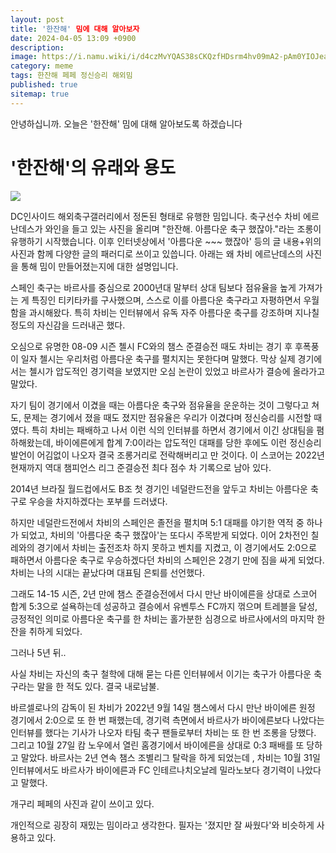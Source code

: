 ```yaml
---
layout: post
title: '한잔해' 밈에 대해 알아보자
date: 2024-04-05 13:09 +0900
description: 
image: https://i.namu.wiki/i/d4czMvYQAS38sCKQzfHDsrm4hv09mA2-pAm0YIOJeau2v7bqTLtIovFEKqsbbYF1p5amFyCQj5UvBZBoWoEjG7FnO7ffu51vOBoJMr3dkXsSo68NqlOnH72GfpUc6FHtAANIpmzsNY4fpaSKQdPjYw.webp
category: meme
tags: 한잔해 페페 정신승리 해외밈
published: true
sitemap: true
---
```


안녕하십니까. 오늘은 '한잔해' 밈에 대해 알아보도록 하겠습니다

# '한잔해'의 유래와 용도
<img src="https://i.namu.wiki/i/0iZa1i4H4-S0cCfbGczjFsTFtZWwLxKuB047mudVWCPTBZA89rxR36SPrS3TPcERXBxmJSpjhALUWX1OFf_vhWMFuMmedGUP5fHavfF1q9u21d7ly-MmlCyjoLKLBmVGeCSus3-qvzPguOPT4xUelA.webp">

DC인사이드 해외축구갤러리에서 정돈된 형태로 유행한 밈입니다.
축구선수 차비 에르난데스가 와인을 들고 있는 사진을 올리며 "한잔해. 아름다운 축구 했잖아."라는 조롱이 유행하기 시작했습니다.
이후 인터넷상에서 '아름다운 ~~~ 했잖아' 등의 글 내용+위의 사진과 함께 다양한 글의 패러디로 쓰이고 있씁니다.
아래는 왜 차비 에르난데스의 사진을 통해 밈이 만들어졌는지에 대한 설명입니다.  


스페인 축구는 바르사를 중심으로 2000년대 말부터 상대 팀보다 점유율을 높게 가져가는 게 특징인 티키타카를 구사했으며, 스스로 이를 아름다운 축구라고 자평하면서 우월함을 과시해왔다. 특히 차비는 인터뷰에서 유독 자주 아름다운 축구를 강조하며 지나칠 정도의 자신감을 드러내곤 했다.

오심으로 유명한 08-09 시즌 첼시 FC와의 챔스 준결승전 때도 차비는 경기 후 후폭풍이 일자 첼시는 우리처럼 아름다운 축구를 펼치지는 못한다며 말했다. 막상 실제 경기에서는 첼시가 압도적인 경기력을 보였지만 오심 논란이 있었고 바르사가 결승에 올라가고 말았다.

자기 팀이 경기에서 이겼을 때는 아름다운 축구와 점유율을 운운하는 것이 그렇다고 쳐도, 문제는 경기에서 졌을 때도 졌지만 점유율은 우리가 이겼다며 정신승리를 시전할 때였다. 특히 차비는 패배하고 나서 이런 식의 인터뷰를 하면서 경기에서 이긴 상대팀을 폄하해왔는데, 바이에른에게 합계 7:0이라는 압도적인 대패를 당한 후에도 이런 정신승리 발언이 어김없이 나오자 결국 조롱거리로 전락해버리고 만 것이다. 이 스코어는 2022년 현재까지 역대 챔피언스 리그 준결승전 최다 점수 차 기록으로 남아 있다.

2014년 브라질 월드컵에서도 B조 첫 경기인 네덜란드전을 앞두고 차비는 아름다운 축구로 우승을 차지하겠다는 포부를 드러냈다.

하지만 네덜란드전에서 차비의 스페인은 졸전을 펼치며 5:1 대패를 야기한 역적 중 하나가 되었고, 차비의 '아름다운 축구 했잖아'는 또다시 주목받게 되었다. 이어 2차전인 칠레와의 경기에서 차비는 출전조차 하지 못하고 벤치를 지켰고, 이 경기에서도 2:0으로 패하면서 아름다운 축구로 우승하겠다던 차비의 스페인은 2경기 만에 짐을 싸게 되었다. 차비는 나의 시대는 끝났다며 대표팀 은퇴를 선언했다.

그래도 14-15 시즌, 2년 만에 챔스 준결승전에서 다시 만난 바이에른을 상대로 스코어 합계 5:3으로 설욕하는데 성공하고 결승에서 유벤투스 FC까지 꺾으며 트레블을 달성, 긍정적인 의미로 아름다운 축구를 한 차비는 홀가분한 심경으로 바르사에서의 마지막 한 잔을 취하게 되었다.

그러나 5년 뒤..

사실 차비는 자신의 축구 철학에 대해 묻는 다른 인터뷰에서 이기는 축구가 아름다운 축구라는 말을 한 적도 있다. 결국 내로남불.

바르셀로나의 감독이 된 차비가 2022년 9월 14일 챔스에서 다시 만난 바이에른 원정 경기에서 2:0으로 또 한 번 패했는데, 경기력 측면에서 바르사가 바이에른보다 나았다는 인터뷰를 했다는 기사가 나오자 타팀 축구 팬들로부터 차비는 또 한 번 조롱을 당했다. 그리고 10월 27일 캄 노우에서 열린 홈경기에서 바이에른을 상대로 0:3 패배를 또 당하고 말았다. 바르사는 2년 연속 챔스 조별리그 탈락을 하게 되었는데 , 차비는 10월 31일 인터뷰에서도 바르사가 바이에른과 FC 인테르나치오날레 밀라노보다 경기력이 나았다고 말했다.

<!-- - 출처: 나무위키 
!<a href="https://namu.wiki/w/%EC%95%84%EB%A6%84%EB%8B%A4%EC%9A%B4%20%EC%B6%95%EA%B5%AC%20%ED%96%88%EC%9E%96%EC%95%84?from=%ED%95%9C%EC%9E%94%ED%95%B4">아름다운 축구 했잖아</a>
문서

지금은 밈의 형태로 여러가지 상황에 활용되고 있으며 
!<img src="https://i.namu.wiki/i/d4czMvYQAS38sCKQzfHDsrm4hv09mA2-pAm0YIOJeau2v7bqTLtIovFEKqsbbYF1p5amFyCQj5UvBZBoWoEjG7FnO7ffu51vOBoJMr3dkXsSo68NqlOnH72GfpUc6FHtAANIpmzsNY4fpaSKQdPjYw.webp"> -->
개구리 페페의 사진과 같이 쓰이고 있다.

개인적으로 굉장히 재밌는 밈이라고 생각한다. 필자는 '졌지만 잘 싸웠다'와 비슷하게 사용하고 있다.